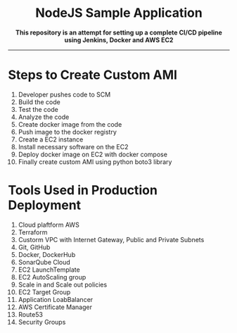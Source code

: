 <div align="center">
  <h1>NodeJS Sample Application</h1>
  <strong>This repository is an attempt for setting up a complete CI/CD pipeline using Jenkins, Docker and AWS EC2</strong>
</div>

<hr>

# Steps to Create Custom AMI
1. Developer pushes code to SCM
2. Build the code
3. Test the code
4. Analyze the code
5. Create docker image from the code
6. Push image to the docker registry
7. Create a EC2 instance 
8. Install necessary software on the EC2
9. Deploy docker image on EC2 with docker compose
10. Finally create custom AMI using python boto3 library 

# Tools Used in Production Deployment
1. Cloud plaftform AWS
2. Terraform
3. Custorm VPC with Internet Gateway, Public and Private Subnets
4. Git, GitHub
5. Docker, DockerHub
6. SonarQube Cloud
7. EC2 LaunchTemplate
8. EC2 AutoScaling group
9. Scale in and Scale out policies
10. EC2 Target Group
11. Application LoabBalancer
12. AWS Certificate Manager
13. Route53
14. Security Groups

